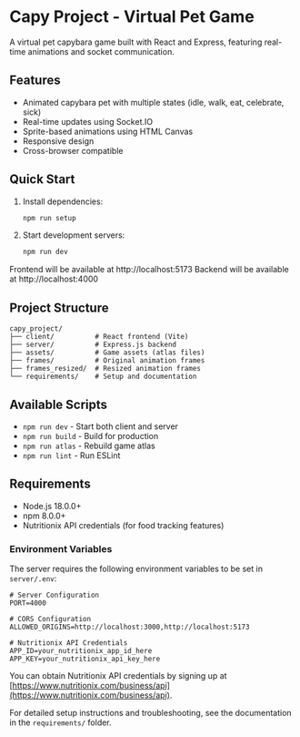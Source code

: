 # Capy Project - Virtual Pet Game

A virtual pet capybara game built with React and Express, featuring real-time animations and socket communication.

## Features

- Animated capybara pet with multiple states (idle, walk, eat, celebrate, sick)
- Real-time updates using Socket.IO
- Sprite-based animations using HTML Canvas
- Responsive design
- Cross-browser compatible

## Quick Start

1. Install dependencies:

   ```bash
   npm run setup
   ```

2. Start development servers:
   ```bash
   npm run dev
   ```

Frontend will be available at http://localhost:5173
Backend will be available at http://localhost:4000

## Project Structure

```
capy_project/
├── client/          # React frontend (Vite)
├── server/          # Express.js backend
├── assets/          # Game assets (atlas files)
├── frames/          # Original animation frames
├── frames_resized/  # Resized animation frames
└── requirements/    # Setup and documentation
```

## Available Scripts

- `npm run dev` - Start both client and server
- `npm run build` - Build for production
- `npm run atlas` - Rebuild game atlas
- `npm run lint` - Run ESLint

## Requirements

- Node.js 18.0.0+
- npm 8.0.0+
- Nutritionix API credentials (for food tracking features)

### Environment Variables

The server requires the following environment variables to be set in `server/.env`:

```
# Server Configuration
PORT=4000

# CORS Configuration
ALLOWED_ORIGINS=http://localhost:3000,http://localhost:5173

# Nutritionix API Credentials
APP_ID=your_nutritionix_app_id_here
APP_KEY=your_nutritionix_api_key_here
```

You can obtain Nutritionix API credentials by signing up at [https://www.nutritionix.com/business/api](https://www.nutritionix.com/business/api).

For detailed setup instructions and troubleshooting, see the documentation in the `requirements/` folder.
